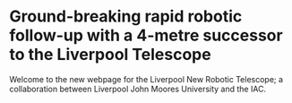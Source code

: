 # Ground-breaking rapid robotic follow-up with a 4-metre successor to the Liverpool Telescope

Welcome to the new webpage for the Liverpool New Robotic Telescope; a collaboration between Liverpool John Moores University and the IAC.
